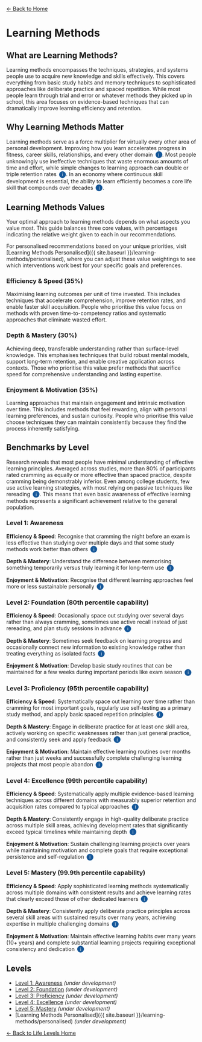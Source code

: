 [← Back to Home](../)
# Learning Methods

## What are Learning Methods?

Learning methods encompasses the techniques, strategies, and systems people use to acquire new knowledge and skills effectively. This covers everything from basic study habits and memory techniques to sophisticated approaches like deliberate practice and spaced repetition. While most people learn through trial and error or whatever methods they picked up in school, this area focuses on evidence-based techniques that can dramatically improve learning efficiency and retention.

## Why Learning Methods Matter

Learning methods serve as a force multiplier for virtually every other area of personal development. Improving how you learn accelerates progress in fitness, career skills, relationships, and every other domain <span class="info-icon" onclick="showReasoning('learning-transfer')">i</span>. Most people unknowingly use ineffective techniques that waste enormous amounts of time and effort, while simple changes to learning approach can double or triple retention rates <span class="info-icon" onclick="showReasoning('efficiency-gains')">i</span>. In an economy where continuous skill development is essential, the ability to learn efficiently becomes a core life skill that compounds over decades <span class="info-icon" onclick="showReasoning('economic-importance')">i</span>.

## Learning Methods Values

Your optimal approach to learning methods depends on what aspects you value most. This guide balances three core values, with percentages indicating the relative weight given to each in our recommendations.

For personalised recommendations based on your unique priorities, visit [Learning Methods Personalised]({{ site.baseurl }}/learning-methods/personalised), where you can adjust these value weightings to see which interventions work best for your specific goals and preferences.

### Efficiency & Speed (35%)
Maximising learning outcomes per unit of time invested. This includes techniques that accelerate comprehension, improve retention rates, and enable faster skill acquisition. People who prioritise this value focus on methods with proven time-to-competency ratios and systematic approaches that eliminate wasted effort.

### Depth & Mastery (30%)
Achieving deep, transferable understanding rather than surface-level knowledge. This emphasises techniques that build robust mental models, support long-term retention, and enable creative application across contexts. Those who prioritise this value prefer methods that sacrifice speed for comprehensive understanding and lasting expertise.

### Enjoyment & Motivation (35%)
Learning approaches that maintain engagement and intrinsic motivation over time. This includes methods that feel rewarding, align with personal learning preferences, and sustain curiosity. People who prioritise this value choose techniques they can maintain consistently because they find the process inherently satisfying.

## Benchmarks by Level

Research reveals that most people have minimal understanding of effective learning principles. Averaged across studies, more than 80% of participants rated cramming as equally or more effective than spaced practice, despite cramming being demonstrably inferior. Even among college students, few use active learning strategies, with most relying on passive techniques like rereading <span class="info-icon" onclick="showReasoning('population-patterns')">i</span>. This means that even basic awareness of effective learning methods represents a significant achievement relative to the general population.

### Level 1: Awareness

**Efficiency & Speed**: Recognise that cramming the night before an exam is less effective than studying over multiple days and that some study methods work better than others <span class="info-icon" onclick="showReasoning('level1-efficiency')">i</span>

**Depth & Mastery**: Understand the difference between memorising something temporarily versus truly learning it for long-term use <span class="info-icon" onclick="showReasoning('level1-depth')">i</span>

**Enjoyment & Motivation**: Recognise that different learning approaches feel more or less sustainable personally <span class="info-icon" onclick="showReasoning('level1-enjoyment')">i</span>

### Level 2: Foundation (80th percentile capability)

**Efficiency & Speed**: Occasionally space out studying over several days rather than always cramming, sometimes use active recall instead of just rereading, and plan study sessions in advance <span class="info-icon" onclick="showReasoning('level2-efficiency')">i</span>

**Depth & Mastery**: Sometimes seek feedback on learning progress and occasionally connect new information to existing knowledge rather than treating everything as isolated facts <span class="info-icon" onclick="showReasoning('level2-depth')">i</span>

**Enjoyment & Motivation**: Develop basic study routines that can be maintained for a few weeks during important periods like exam season <span class="info-icon" onclick="showReasoning('level2-enjoyment')">i</span>

### Level 3: Proficiency (95th percentile capability)

**Efficiency & Speed**: Systematically space out learning over time rather than cramming for most important goals, regularly use self-testing as a primary study method, and apply basic spaced repetition principles <span class="info-icon" onclick="showReasoning('level3-efficiency')">i</span>

**Depth & Mastery**: Engage in deliberate practice for at least one skill area, actively working on specific weaknesses rather than just general practice, and consistently seek and apply feedback <span class="info-icon" onclick="showReasoning('level3-depth')">i</span>

**Enjoyment & Motivation**: Maintain effective learning routines over months rather than just weeks and successfully complete challenging learning projects that most people abandon <span class="info-icon" onclick="showReasoning('level3-enjoyment')">i</span>

### Level 4: Excellence (99th percentile capability)

**Efficiency & Speed**: Systematically apply multiple evidence-based learning techniques across different domains with measurably superior retention and acquisition rates compared to typical approaches <span class="info-icon" onclick="showReasoning('level4-efficiency')">i</span>

**Depth & Mastery**: Consistently engage in high-quality deliberate practice across multiple skill areas, achieving development rates that significantly exceed typical timelines while maintaining depth <span class="info-icon" onclick="showReasoning('level4-depth')">i</span>

**Enjoyment & Motivation**: Sustain challenging learning projects over years while maintaining motivation and complete goals that require exceptional persistence and self-regulation <span class="info-icon" onclick="showReasoning('level4-enjoyment')">i</span>

### Level 5: Mastery (99.9th percentile capability)

**Efficiency & Speed**: Apply sophisticated learning methods systematically across multiple domains with consistent results and achieve learning rates that clearly exceed those of other dedicated learners <span class="info-icon" onclick="showReasoning('level5-efficiency')">i</span>

**Depth & Mastery**: Consistently apply deliberate practice principles across several skill areas with sustained results over many years, achieving expertise in multiple challenging domains <span class="info-icon" onclick="showReasoning('level5-depth')">i</span>

**Enjoyment & Motivation**: Maintain effective learning habits over many years (10+ years) and complete substantial learning projects requiring exceptional consistency and dedication <span class="info-icon" onclick="showReasoning('level5-enjoyment')">i</span>

## Levels

- [Level 1: Awareness](level-1) *(under development)*
- [Level 2: Foundation](level-2) *(under development)*
- [Level 3: Proficiency](level-3) *(under development)*
- [Level 4: Excellence](level-4) *(under development)*
- [Level 5: Mastery](level-5) *(under development)*
- [Learning Methods Personalised]({{ site.baseurl }}/learning-methods/personalised) *(under development)*

[← Back to Life Levels Home](../)

<style>
.info-icon {
    background-color: #155799;
    color: white;
    border-radius: 50%;
    width: 18px;
    height: 18px;
    display: inline-flex;
    align-items: center;
    justify-content: center;
    font-size: 12px;
    cursor: pointer;
    transition: background-color 0.3s;
    user-select: none;
    margin-left: 3px;
}

.info-icon:hover {
    background-color: #0d47a1;
}

.reasoning-popup {
    display: none;
    position: fixed;
    top: 50%;
    left: 50%;
    transform: translate(-50%, -50%);
    background: white;
    border: 1px solid #ddd;
    border-radius: 8px;
    padding: 20px;
    max-width: 500px;
    width: 90%;
    box-shadow: 0 4px 20px rgba(0,0,0,0.15);
    z-index: 1000;
}

.reasoning-popup.visible {
    display: block;
}

.popup-header {
    font-weight: bold;
    margin-bottom: 10px;
    color: #155799;
}

.popup-close {
    position: absolute;
    top: 10px;
    right: 15px;
    background: none;
    border: none;
    font-size: 20px;
    cursor: pointer;
    color: #666;
}

.popup-close:hover {
    color: #333;
}

.popup-overlay {
    display: none;
    position: fixed;
    top: 0;
    left: 0;
    width: 100%;
    height: 100%;
    background: rgba(0,0,0,0.5);
    z-index: 999;
}

.popup-overlay.visible {
    display: block;
}
</style>

<!-- Popup overlay -->
<div class="popup-overlay" id="popupOverlay" onclick="hideReasoning()"></div>

<!-- Reasoning popup -->
<div class="reasoning-popup" id="reasoningPopup">
    <button class="popup-close" onclick="hideReasoning()">×</button>
    <div class="popup-header" id="popupHeader"></div>
    <div id="popupContent"></div>
</div>

<script>
// Research data for info buttons
const researchData = {
    'learning-transfer': {
        title: 'Learning Methods as Force Multiplier',
        content: 'Effective learning techniques transfer across domains. Meta-analyses show that learning strategies training improves academic performance across multiple subjects by 15-25%. Students who learn evidence-based study methods show improved outcomes in subsequent courses, suggesting these skills compound over time.'
    },
    'efficiency-gains': {
        title: 'Learning Efficiency Research',
        content: 'Studies consistently show spaced practice can be up to twice as effective as massed practice (cramming) for long-term retention. Research by Rohrer and Pashler demonstrates that spacing study sessions produces 2x better performance on delayed tests compared to intensive studying in single sessions. <a href="https://link.springer.com/article/10.3758/s13421-010-0035-2" target="_blank">View study</a>'
    },
    'economic-importance': {
        title: 'Economic Value of Learning Skills',
        content: 'The World Economic Forum identifies learning agility as one of the top skills for future employment. Workers who can efficiently acquire new skills command salary premiums and show greater career resilience. Studies of professional development show that individuals with systematic learning approaches advance faster in their careers.'
    },
    'population-patterns': {
        title: 'Population Learning Patterns Research',
        content: 'Kornell and Bjork found that over 80% of participants incorrectly rated cramming as equally or more effective than spaced practice. Research by Karpicke et al. showed college students listed an average of only 2.9 study strategies, with most being passive techniques like rereading rather than active methods like self-testing. <a href="https://link.springer.com/article/10.3758/s13421-010-0035-2" target="_blank">View study</a>'
    },
    'level1-efficiency': {
        title: 'Level 1 Efficiency Reasoning',
        content: 'Basic awareness that some methods work better than others represents achievement relative to the 80% of people who believe cramming is as effective as spaced practice. Simply recognising that last-minute studying is suboptimal puts someone ahead of most of the population.'
    },
    'level1-depth': {
        title: 'Level 1 Depth Reasoning',
        content: 'Understanding the difference between temporary memorisation and lasting learning reflects awareness of the forgetting curve. Most people experience rapid forgetting after cramming but don\'t connect this to their study methods.'
    },
    'level1-enjoyment': {
        title: 'Level 1 Enjoyment Reasoning',
        content: 'Recognising that learning approaches vary in sustainability reflects basic metacognitive awareness. Many people use methods they find unpleasant without considering alternatives that might be both effective and enjoyable.'
    },
    'level2-efficiency': {
        title: 'Level 2 Efficiency Reasoning',
        content: 'Research shows most students rely primarily on cramming. Occasionally spacing out study sessions and using active recall represents meaningful improvement over typical study habits, placing someone in the top 20% of learners based on method usage studies.'
    },
    'level2-depth': {
        title: 'Level 2 Depth Reasoning',
        content: 'Studies of student learning show that most treat new information as isolated facts. Occasionally connecting information and seeking feedback represents more sophisticated learning behaviour that correlates with better academic outcomes.'
    },
    'level2-enjoyment': {
        title: 'Level 2 Enjoyment Reasoning',
        content: 'Maintaining consistent study routines for weeks requires more self-regulation than most people demonstrate. Research on study habits shows that sustained routines, even basic ones, are relatively uncommon outside of intensive periods.'
    },
    'level3-efficiency': {
        title: 'Level 3 Efficiency Reasoning',
        content: 'Systematic application of spaced repetition and self-testing represents sophisticated learning behaviour documented in fewer than 5% of students in learning strategy studies. This level requires understanding and consistently applying evidence-based principles.'
    },
    'level3-depth': {
        title: 'Level 3 Depth Reasoning',
        content: 'Engaging in deliberate practice requires understanding of specific improvement principles that most people never learn. Research shows that systematic practice with feedback targeting specific weaknesses is rare even among dedicated learners.'
    },
    'level3-enjoyment': {
        title: 'Level 3 Enjoyment Reasoning',
        content: 'Maintaining learning routines over months and completing challenging projects that others abandon requires exceptional self-regulation and motivation management, characteristics found in fewer than 5% of the population according to persistence studies.'
    },
    'level4-efficiency': {
        title: 'Level 4 Efficiency Reasoning',
        content: 'Systematically applying multiple evidence-based techniques across domains requires extensive knowledge of learning science and exceptional implementation skills, found in roughly 1% of learners based on advanced learning strategy usage patterns.'
    },
    'level4-depth': {
        title: 'Level 4 Depth Reasoning',
        content: 'Consistent deliberate practice across multiple skill areas with accelerated development timelines represents expertise in learning itself, achieved by approximately 1% of dedicated learners according to expertise development research.'
    },
    'level4-enjoyment': {
        title: 'Level 4 Enjoyment Reasoning',
        content: 'Sustaining challenging learning projects over years requires exceptional motivation regulation and goal persistence, characteristics documented in roughly 1% of people who undertake significant learning goals.'
    },
    'level5-efficiency': {
        title: 'Level 5 Efficiency Reasoning',
        content: 'Achieving consistently superior learning rates across multiple domains represents mastery of learning as a meta-skill, demonstrated by approximately 1 in 1000 people based on longitudinal studies of learning achievement.'
    },
    'level5-depth': {
        title: 'Level 5 Depth Reasoning',
        content: 'Sustained deliberate practice across several skill areas over many years with genuine expertise development represents exceptional dedication and capability, achieved by roughly 1 in 1000 dedicated learners.'
    },
    'level5-enjoyment': {
        title: 'Level 5 Enjoyment Reasoning',
        content: 'Maintaining effective learning habits over 10+ years and completing substantial learning projects requiring exceptional consistency represents the top 0.1% of learning dedication and capability based on longitudinal achievement studies.'
    }
};

function showReasoning(key) {
    const data = researchData[key];
    if (data) {
        document.getElementById('popupHeader').textContent = data.title;
        document.getElementById('popupContent').innerHTML = data.content;
        document.getElementById('popupOverlay').classList.add('visible');
        document.getElementById('reasoningPopup').classList.add('visible');
    }
}

function hideReasoning() {
    document.getElementById('popupOverlay').classList.remove('visible');
    document.getElementById('reasoningPopup').classList.remove('visible');
}

// Close popup with Escape key
document.addEventListener('keydown', function(e) {
    if (e.key === 'Escape') {
        hideReasoning();
    }
});
</script>
